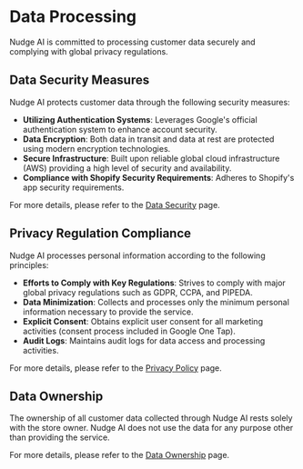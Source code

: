 # Data Processing

Nudge AI is committed to processing customer data securely and complying with global privacy regulations.

## Data Security Measures

Nudge AI protects customer data through the following security measures:

- **Utilizing Authentication Systems**: Leverages Google's official authentication system to enhance account security.
- **Data Encryption**: Both data in transit and data at rest are protected using modern encryption technologies.
- **Secure Infrastructure**: Built upon reliable global cloud infrastructure (AWS) providing a high level of security and availability.
- **Compliance with Shopify Security Requirements**: Adheres to Shopify's app security requirements.

For more details, please refer to the [Data Security](../../account-policy/data-security/index.md) page.

## Privacy Regulation Compliance

Nudge AI processes personal information according to the following principles:

- **Efforts to Comply with Key Regulations**: Strives to comply with major global privacy regulations such as GDPR, CCPA, and PIPEDA.
- **Data Minimization**: Collects and processes only the minimum personal information necessary to provide the service.
- **Explicit Consent**: Obtains explicit user consent for all marketing activities (consent process included in Google One Tap).
- **Audit Logs**: Maintains audit logs for data access and processing activities.

For more details, please refer to the [Privacy Policy](../../privacy-policy.md) page.

## Data Ownership

The ownership of all customer data collected through Nudge AI rests solely with the store owner. Nudge AI does not use the data for any purpose other than providing the service.

For more details, please refer to the [Data Ownership](../../account-policy/data-ownership/index.md) page.
